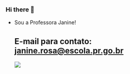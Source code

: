 ### Hi there 👋

- Sou a Professora Janine!
  
  ## E-mail para contato: janine.rosa@escola.pr.go.br ##

  ![](https://media1.tenor.com/m/VFN8IKBgETUAAAAd/art-artist.gif)
